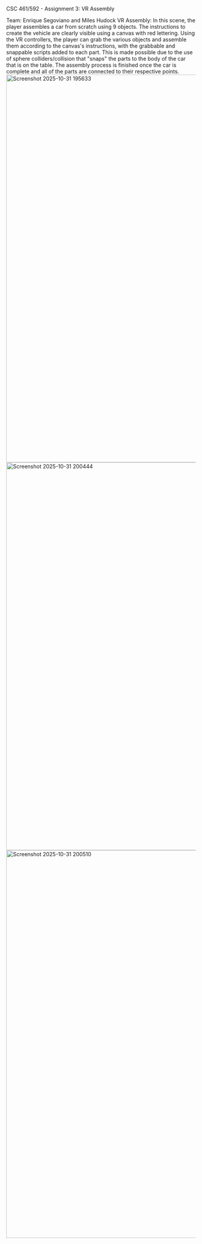 CSC 461/592 - Assignment 3: VR Assembly

Team: Enrique Segoviano and Miles Hudock
VR Assembly: In this scene, the player assembles a car from scratch using 9 objects. 
The instructions to create the vehicle are clearly visible using a canvas with red lettering. 
Using the VR controllers, the player can grab the various objects and assemble them according to the canvas's instructions, 
with the grabbable and snappable scripts added to each part. This is made possible due to the use of sphere colliders/collision that
"snaps" the parts to the body of the car that is on the table. The assembly process is finished once the car is complete and all of the
parts are connected to their respective points.
<img width="1920" height="1032" alt="Screenshot 2025-10-31 195633" src="https://github.com/user-attachments/assets/419702fa-3028-4b51-95bc-a123167bf79f" />
<img width="960" height="1032" alt="Screenshot 2025-10-31 200444" src="https://github.com/user-attachments/assets/16e66cd1-525f-4148-9d37-3b60373ce12d" />
<img width="960" height="1032" alt="Screenshot 2025-10-31 200510" src="https://github.com/user-attachments/assets/9eb6920d-14e7-4f7c-8eaf-17045b6f96dd" />
